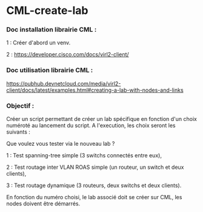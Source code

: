 # CML-create-lab

### Doc installation librairie CML :

1 : Créer d'abord un venv. 

2 : https://developer.cisco.com/docs/virl2-client/


### Doc utilisation librairie CML : 

https://pubhub.devnetcloud.com/media/virl2-client/docs/latest/examples.html#creating-a-lab-with-nodes-and-links


### Objectif : 

Créer un script permettant de créer un lab spécifique en fonction d'un choix numéroté au lancement du script. 
A l'execution, les choix seront les suivants : 

Que voulez vous tester via le nouveau lab ? 

1 : Test spanning-tree simple (3 switchs connectés entre eux),

2 : Test routage inter VLAN ROAS simple (un routeur, un switch et deux clients),

3 : Test routage dynamique (3 routeurs, deux switchs et deux clients).

En fonction du numéro choisi, le lab associé doit se créer sur CML, les nodes doivent être démarrés. 
